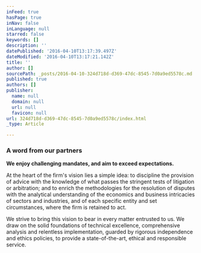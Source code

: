 ```yaml
---
inFeed: true
hasPage: true
inNav: false
inLanguage: null
starred: false
keywords: []
description: ''
datePublished: '2016-04-10T13:17:39.497Z'
dateModified: '2016-04-10T13:17:21.142Z'
title: ''
author: []
sourcePath: _posts/2016-04-10-324d718d-d369-47dc-8545-7d0a9ed5578c.md
published: true
authors: []
publisher:
  name: null
  domain: null
  url: null
  favicon: null
url: 324d718d-d369-47dc-8545-7d0a9ed5578c/index.html
_type: Article

---
```

### A word from our partners

**We enjoy challenging mandates, and aim to exceed expectations.**

At the heart of the firm's vision lies a simple idea: to discipline the provision of advice with the knowledge of what passes the stringent tests of  litigation or arbitration; and to enrich the methodologies for the resolution of disputes with the analytical understanding of the economics and business intricacies of sectors and industries, and of each specific entity and set circumstances, where the firm is retained to act.

We strive to bring this vision to bear in every matter entrusted to us. We draw on the solid foundations of technical excellence, comprehensive analysis and relentless implementation, guarded by rigorous independence and ethics policies, to provide a state-of-the-art, ethical and responsible service.